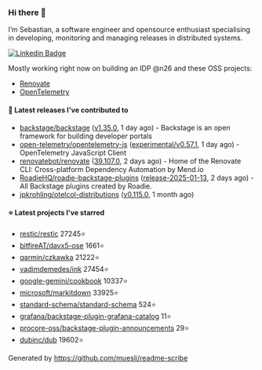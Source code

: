 ### Hi there 👋

I’m Sebastian, a software engineer and opensource enthusiast specialising in developing, monitoring and managing releases in distributed systems.    

[![Linkedin Badge](https://img.shields.io/badge/-LinkedIn-blue?style=flat&logo=Linkedin&logoColor=white&link=https://www.linkedin.com/in/sebastian-poxhofer/)](https://www.linkedin.com/in/sebastian-poxhofer/)

Mostly working right now on building an IDP @n26 and these OSS projects:
- [Renovate](https://github.com/renovatebot/renovate)
- [OpenTelemetry](https://github.com/open-telemetry)



#### 🚀 Latest releases I've contributed to

- [backstage/backstage](https://github.com/backstage/backstage) ([v1.35.0](https://github.com/backstage/backstage/releases/tag/v1.35.0), 1 day ago) - Backstage is an open framework for building developer portals
- [open-telemetry/opentelemetry-js](https://github.com/open-telemetry/opentelemetry-js) ([experimental/v0.57.1](https://github.com/open-telemetry/opentelemetry-js/releases/tag/experimental/v0.57.1), 1 day ago) - OpenTelemetry JavaScript Client
- [renovatebot/renovate](https://github.com/renovatebot/renovate) ([39.107.0](https://github.com/renovatebot/renovate/releases/tag/39.107.0), 2 days ago) - Home of the Renovate CLI: Cross-platform Dependency Automation by Mend.io
- [RoadieHQ/roadie-backstage-plugins](https://github.com/RoadieHQ/roadie-backstage-plugins) ([release-2025-01-13](https://github.com/RoadieHQ/roadie-backstage-plugins/releases/tag/release-2025-01-13), 2 days ago) - All Backstage plugins created by Roadie.
- [jpkrohling/otelcol-distributions](https://github.com/jpkrohling/otelcol-distributions) ([v0.115.0](https://github.com/jpkrohling/otelcol-distributions/releases/tag/v0.115.0), 1 month ago)

#### ⭐ Latest projects I've starred

- [restic/restic](https://github.com/restic/restic) 27245⭐
- [bitfireAT/davx5-ose](https://github.com/bitfireAT/davx5-ose) 1661⭐
- [qarmin/czkawka](https://github.com/qarmin/czkawka) 21222⭐
- [vadimdemedes/ink](https://github.com/vadimdemedes/ink) 27454⭐
- [google-gemini/cookbook](https://github.com/google-gemini/cookbook) 10337⭐
- [microsoft/markitdown](https://github.com/microsoft/markitdown) 33925⭐
- [standard-schema/standard-schema](https://github.com/standard-schema/standard-schema) 524⭐
- [grafana/backstage-plugin-grafana-catalog](https://github.com/grafana/backstage-plugin-grafana-catalog) 11⭐
- [procore-oss/backstage-plugin-announcements](https://github.com/procore-oss/backstage-plugin-announcements) 29⭐
- [dubinc/dub](https://github.com/dubinc/dub) 19602⭐



Generated by https://github.com/muesli/readme-scribe
